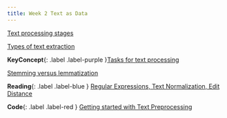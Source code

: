 ```yaml
---
title: Week 2 Text as Data
---
```


[Text processing stages](../notes/textstages)

[Types of text extraction](../notes/textextraction)

**KeyConcept**{: .label .label-purple }[Tasks for text processing](../notes/textprocessing)
   



[Stemming versus lemmatization](../notes/stemvslemmatize)


**Reading**{: .label .label-blue } [Regular Expressions, Text Normalization, Edit Distance](https://web.stanford.edu/~jurafsky/slp3/2.pdf)

**Code**{: .label .label-red } [Getting started with Text Preprocessing](https://www.kaggle.com/code/sudalairajkumar/getting-started-with-text-preprocessing) 
